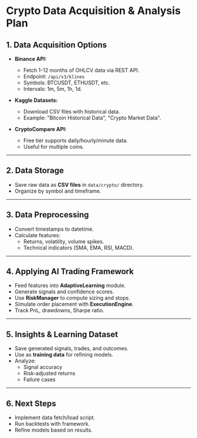 # Crypto Data Acquisition & Analysis Plan

## 1. Data Acquisition Options

- **Binance API:**  
  - Fetch 1-12 months of OHLCV data via REST API.  
  - Endpoint: `/api/v3/klines`  
  - Symbols: BTCUSDT, ETHUSDT, etc.  
  - Intervals: 1m, 5m, 1h, 1d.

- **Kaggle Datasets:**  
  - Download CSV files with historical data.  
  - Example: "Bitcoin Historical Data", "Crypto Market Data".

- **CryptoCompare API:**  
  - Free tier supports daily/hourly/minute data.  
  - Useful for multiple coins.

---

## 2. Data Storage

- Save raw data as **CSV files** in `data/crypto/` directory.  
- Organize by symbol and timeframe.

---

## 3. Data Preprocessing

- Convert timestamps to datetime.  
- Calculate features:  
  - Returns, volatility, volume spikes.  
  - Technical indicators (SMA, EMA, RSI, MACD).

---

## 4. Applying AI Trading Framework

- Feed features into **AdaptiveLearning** module.  
- Generate signals and confidence scores.  
- Use **RiskManager** to compute sizing and stops.  
- Simulate order placement with **ExecutionEngine**.  
- Track PnL, drawdowns, Sharpe ratio.

---

## 5. Insights & Learning Dataset

- Save generated signals, trades, and outcomes.  
- Use as **training data** for refining models.  
- Analyze:  
  - Signal accuracy  
  - Risk-adjusted returns  
  - Failure cases

---

## 6. Next Steps

- Implement data fetch/load script.  
- Run backtests with framework.  
- Refine models based on results.